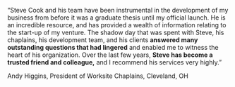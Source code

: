 ---
---
&#8220;Steve Cook and his team have been instrumental in the development of my business from before it was a graduate thesis until my official launch. He is an incredible resource, and has provided a wealth of information relating to the start-up of my venture. The shadow day that was spent with Steve, his chaplains, his development team, and his clients **answered many outstanding questions that had lingered** and enabled me to witness the heart of his organization. Over the last few years, **Steve has become a trusted friend and colleague,** and I recommend his services very highly.&#8221;

Andy Higgins,
President of Worksite Chaplains,
Cleveland, OH
